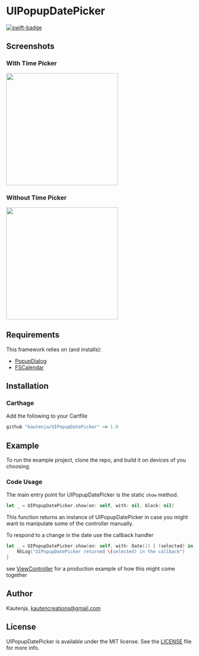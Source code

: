 # UIPopupDatePicker

[![swift-badge][]][swift-link]

[swift-badge]: https://img.shields.io/badge/swift-4.0-orange.svg
[swift-link]: https://swift.org/


## Screenshots

### With Time Picker

<img src="https://user-images.githubusercontent.com/2184469/28429001-cf56a958-6d40-11e7-86f7-aeb86693bb4d.PNG" width = 300>

### Without Time Picker

<img src="https://user-images.githubusercontent.com/2184469/28429000-ce02e79c-6d40-11e7-9775-c37001308080.PNG" width = 300>

## Requirements

This framework relies on (and installs):

*   [PopupDialog](https://github.com/Orderella/PopupDialog)
*   [FSCalendar](https://github.com/WenchaoD/FSCalendar)

## Installation

### Carthage

Add the following to your Cartfile

```ruby
github "kautenja/UIPopupDatePicker" ~> 1.0
```

## Example

To run the example project, clone the repo, and build it on devices of you choosing.


### Code Usage

The main entry point for UIPopupDatePicker is the static `show` method.

```swift
let _ = UIPopupDatePicker.show(on: self, with: nil, block: nil)
```

This function returns an instance of UIPopupDatePicker in case you might want to
manipulate some of the controller manually.

To respond to a change in the date use the callback handler

```swift
let _ = UIPopupDatePicker.show(on: self, with: Date()) { (selected) in 
    NSLog("UIPopupDatePicker returned \(selected) in the callback")
}
```

see [ViewController](PopupDatePicker/ViewController.swift) for a production example of how this might come together


## Author

Kautenja, kautencreations@gmail.com


## License

UIPopupDatePicker is available under the MIT license. See the [LICENSE](./LICSENSE) file for more info.
